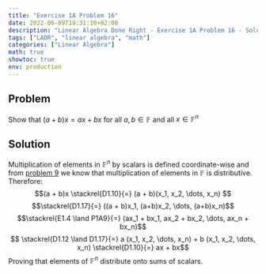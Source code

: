 ```yaml
---
title: "Exercise 1A Problem 16"
date: 2022-06-09T19:31:10+02:00
description: "Linear Algebra Done Right - Exercise 1A Problem 16 - Solution"
tags: ["LADR", "linear algebra", "math"]
categories: ["Linear Algebra"]
math: true
showtoc: true
env: production
---
```


## Problem
Show that $(a + b)x = ax + bx$ for all $a,b \in \mathbb{F}$ and all $x \in \mathbb{F}^n$

## Solution
Multiplication of elements in $\mathbb{F}^n$ by scalars is defined coordinate-wise and from [problem 9](https://dragonoverlord3000.github.io/posts/linear_algebra/ladr/chapter1/exercise-1a-problem-9/) we know that multiplication of elements in $\mathbb{F}$ is distributive. Therefore:
$$(a + b)x \stackrel{D1.10}{=} (a + b)(x_1, x_2, \dots, x_n) $$
$$\stackrel{D1.17}{=} ((a + b)x_1, (a+b)x_2, \dots, (a+b)x_n)$$
$$\stackrel{E1.4 \land P1A9}{=} (ax_1 + bx_1, ax_2 + bx_2, \dots, ax_n + bx_n)$$
$$ \stackrel{D1.12 \land D1.17}{=} a (x_1, x_2, \dots, x_n) + b (x_1, x_2, \dots, x_n)  \stackrel{D1.10}{=} ax + bx$$
Proving that elements of $\mathbb{F}^n$ distribute onto sums of scalars. 

